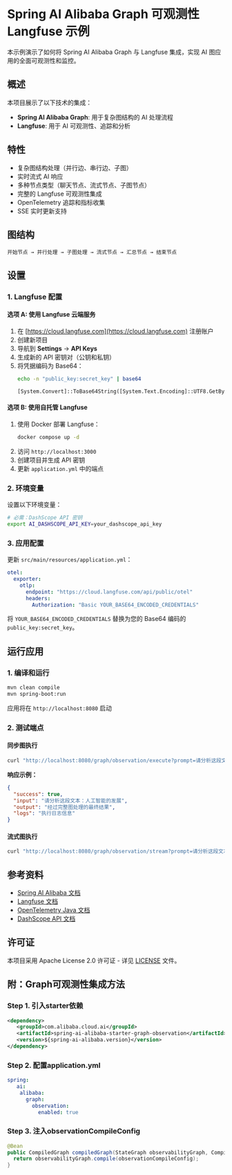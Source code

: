 # Spring AI Alibaba Graph 可观测性 Langfuse 示例

本示例演示了如何将 Spring AI Alibaba Graph 与 Langfuse 集成，实现 AI 图应用的全面可观测性和监控。

## 概述

本项目展示了以下技术的集成：
- **Spring AI Alibaba Graph**: 用于复杂图结构的 AI 处理流程
- **Langfuse**: 用于 AI 可观测性、追踪和分析

## 特性

- 复杂图结构处理（并行边、串行边、子图）
- 实时流式 AI 响应
- 多种节点类型（聊天节点、流式节点、子图节点）
- 完整的 Langfuse 可观测性集成
- OpenTelemetry 追踪和指标收集
- SSE 实时更新支持


## 图结构

```
开始节点 → 并行处理 → 子图处理 → 流式节点 → 汇总节点 → 结束节点
```

## 设置

### 1. Langfuse 配置

#### 选项 A: 使用 Langfuse 云端服务
1. 在 [https://cloud.langfuse.com](https://cloud.langfuse.com) 注册账户
2. 创建新项目
3. 导航到 **Settings** → **API Keys**
4. 生成新的 API 密钥对（公钥和私钥）
5. 将凭据编码为 Base64：
   ```bash
   echo -n "public_key:secret_key" | base64
   ``` 
   ```Windows PowerShell
   [System.Convert]::ToBase64String([System.Text.Encoding]::UTF8.GetBytes("public_key:secret_key"))
   ```
   
#### 选项 B: 使用自托管 Langfuse
1. 使用 Docker 部署 Langfuse：
   ```bash
   docker compose up -d
   ```
2. 访问 `http://localhost:3000`
3. 创建项目并生成 API 密钥
4. 更新 `application.yml` 中的端点

### 2. 环境变量

设置以下环境变量：

```bash
# 必需：DashScope API 密钥
export AI_DASHSCOPE_API_KEY=your_dashscope_api_key
```

### 3. 应用配置

更新 `src/main/resources/application.yml`：

```yaml
otel:
  exporter:
    otlp:
      endpoint: "https://cloud.langfuse.com/api/public/otel"
      headers:
        Authorization: "Basic YOUR_BASE64_ENCODED_CREDENTIALS"
```

将 `YOUR_BASE64_ENCODED_CREDENTIALS` 替换为您的 Base64 编码的 `public_key:secret_key`。

## 运行应用

### 1. 编译和运行
```bash
mvn clean compile
mvn spring-boot:run
```

应用将在 `http://localhost:8080` 启动

### 2. 测试端点

#### 同步图执行
```bash
curl "http://localhost:8080/graph/observation/execute?prompt=请分析这段文本：人工智能的发展"
```

**响应示例：**
```json
{
  "success": true,
  "input": "请分析这段文本：人工智能的发展",
  "output": "经过完整图处理的最终结果",
  "logs": "执行日志信息"
}
```

#### 流式图执行
```bash
curl "http://localhost:8080/graph/observation/stream?prompt=请分析这段文本：人工智能的发展&thread_id=demo"
```

## 参考资料

- [Spring AI Alibaba 文档](https://github.com/alibaba/spring-ai-alibaba)
- [Langfuse 文档](https://langfuse.com/docs)
- [OpenTelemetry Java 文档](https://opentelemetry.io/docs/instrumentation/java/)
- [DashScope API 文档](https://help.aliyun.com/zh/dashscope/)

## 许可证

本项目采用 Apache License 2.0 许可证 - 详见 [LICENSE](../../LICENSE) 文件。

## 附：Graph可观测性集成方法
### Step 1. 引入starter依赖
```XML
<dependency>
   <groupId>com.alibaba.cloud.ai</groupId>
   <artifactId>spring-ai-alibaba-starter-graph-observation</artifactId>
   <version>${spring-ai-alibaba.version}</version>
</dependency>
```

### Step 2. 配置application.yml
```yaml
spring:
   ai:
    alibaba:
      graph:
        observation:
          enabled: true
```

### Step 3. 注入observationCompileConfig
```Java
@Bean
public CompiledGraph compiledGraph(StateGraph observabilityGraph, CompileConfig observationCompileConfig) throws GraphStateException {
  return observabilityGraph.compile(observationCompileConfig);
}
```